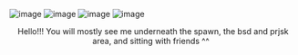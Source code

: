 ![image](https://github.com/user-attachments/assets/bc3909d2-a315-4cf6-b0f5-946a78b547f9)
![image](https://github.com/user-attachments/assets/91c29bef-6598-413b-8827-f2cbe90a52e4)
![image](https://github.com/user-attachments/assets/6bfc3509-14aa-4004-aba6-eaa0e3652227)
![image](https://github.com/user-attachments/assets/55ab4ce3-c1aa-42ab-98c8-8a324bcd0e28)
<p align="center"> Hello!!! You will mostly see me underneath the spawn, the bsd and prjsk area, and sitting with friends ^^
&nbsp;
<p align="center"> 
